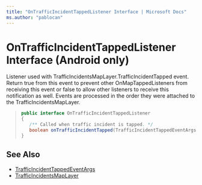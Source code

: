 ```yaml
---
title: "OnTrafficIncidentTappedListener Interface | Microsoft Docs"
ms.author: "pablocan"
---
```


# OnTrafficIncidentTappedListener Interface (Android only)

Listener used with TrafficIncidentsMapLayer.TrafficIncidentTapped event. Return true from this event to prevent other OnMapTappedListeners from receiving this event or false to allow other listeners to receive this notification as well. Events are processed in the order they were attached to the TrafficIncidentsMapLayer.

>```java
> public interface OnTrafficIncidentTappedListener
>{
>    /** Called when traffic incident is tapped. */
>    boolean onTrafficIncidentTapped(TrafficIncidentTappedEventArgs e);
>}
>```

## See Also

* [TrafficIncidentTappedEventArgs](TrafficIncidentTappedEventArgs-class.md)
* [TrafficIncidentsMapLayer](../TrafficIncidentsMapLayer-class.md)
